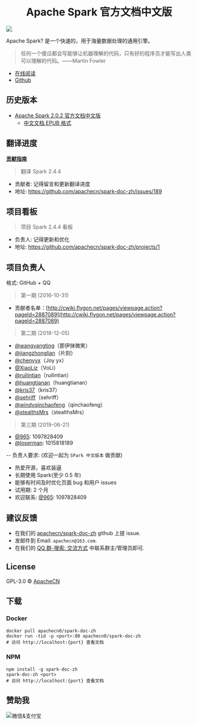 # <center>Apache Spark 官方文档中文版</center>

![](docs/img/spark-logo-hd.png)   

Apache Spark? 是一个快速的，用于海量数据处理的通用引擎。

> 任何一个傻瓜都会写能够让机器理解的代码，只有好的程序员才能写出人类可以理解的代码。——Martin Fowler

+ [在线阅读](http://spark.flygon.net)
+ [Github](https://github.com/apachecn/spark-doc-zh/)
## 历史版本

+ [Apache Spark 2.0.2 官方文档中文版](http://cwiki.flygon.net/pages/viewpage.action?pageId=2883613)
    + [中文文档 EPUB 格式](https://github.com/apachecn/spark-doc-zh/raw/dl/Spark%202.0.2%20%E4%B8%AD%E6%96%87%E6%96%87%E6%A1%A3.epub)

## 翻译进度

[**贡献指南**](CONTRIBUTING.md)

> 翻译 Spark 2.4.4

* 贡献者: 记得留言和更新翻译进度
* 地址: https://github.com/apachecn/spark-doc-zh/issues/189

## 项目看板

> 项目 Spark 2.4.4 看板

* 负责人: 记得更新和优化
* 地址: https://github.com/apachecn/spark-doc-zh/projects/1

## 项目负责人

格式: GitHub + QQ

> 第一期 (2016-10-31)

* 贡献者名单：[http://cwiki.flygon.net/pages/viewpage.action?pageId=2887089](http://cwiki.flygon.net/pages/viewpage.action?pageId=2887089)

> 第二期 (2018-12-05)

* [@wangyangting](https://github.com/wangyangting)（那伊抹微笑）
* [@jiangzhonglian](https://github.com/jiangzhonglian)（片刻）
* [@chenyyx](https://github.com/chenyyx)（Joy yx）
* [@XiaoLiz](https://github.com/XiaoLiz)（VoLi）
* [@ruilintian](https://github.com/ruilintian)（ruilintian）
* [@huangtianan](https://github.com/huangtianan)（huangtianan）
* [@kris37](https://github.com/kris37)（kris37）
* [@sehriff](https://github.com/sehriff)（sehriff）
* [@windyqinchaofeng](https://github.com/windyqinchaofeng)（qinchaofeng）
* [@stealthsMrs](https://github.com/stealthsMrs)（stealthsMrs）

> 第三期 (2019-06-21)

* [@965](https://github.com/wangweitong): 1097828409
* [@loserman](https://github.com/aloserman): 1015818189

-- 负责人要求: (欢迎一起为 `SPark 中文版本` 做贡献)

* 热爱开源，喜欢装逼
* 长期使用 Spark(至少 0.5 年)
* 能够有时间及时优化页面 bug 和用户 issues
* 试用期: 2 个月
* 欢迎联系: [@965](https://github.com/wangweitong): 1097828409

## 建议反馈

* 在我们的 [apachecn/spark-doc-zh](https://github.com/apachecn/spark-doc-zh) github 上提 issue.
* 发邮件到 Email: `apachecn@163.com`.
* 在我们的 [QQ 群-搜索: 交流方式](https://github.com/apachecn/home) 中联系群主/管理员即可.

## License

GPL-3.0 © [ApacheCN](https://github.com/apachecn)

## 下载

### Docker

```
docker pull apachecn0/spark-doc-zh
docker run -tid -p <port>:80 apachecn0/spark-doc-zh
# 访问 http://localhost:{port} 查看文档
```

### NPM

```
npm install -g spark-doc-zh
spark-doc-zh <port>
# 访问 http://localhost:{port} 查看文档
```

## 赞助我

<img src="https://img-blog.csdnimg.cn/20200112005920729.png" alt="微信&支付宝" />
